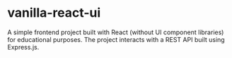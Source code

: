 # vanilla-react-ui
A simple frontend project built with React (without UI component libraries) for educational purposes. The project interacts with a REST API built using Express.js.
